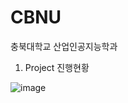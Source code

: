 # CBNU
충북대학교 산업인공지능학과

1. Project 진행현황

![image](https://user-images.githubusercontent.com/23616987/174736436-31df17a7-aabb-4b29-9b4a-3e6d7bcd5c03.png)
